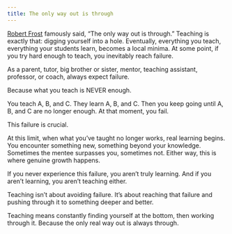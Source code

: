 ```yaml
---
title: The only way out is through
---
```


[Robert Frost](https://en.wikiquote.org/wiki/Robert_Frost) famously said, “The only way out is through.” Teaching is exactly that: digging yourself into a hole. Eventually, everything you teach, everything your students learn, becomes a local minima. At some point, if you try hard enough to teach, you inevitably reach failure.

As a parent, tutor, big brother or sister, mentor, teaching assistant, professor, or coach, always expect failure.

Because what you teach is NEVER enough.

You teach A, B, and C. They learn A, B, and C. Then you keep going until A, B, and C are no longer enough. At that moment, you fail.

This failure is crucial.

At this limit, when what you’ve taught no longer works, real learning begins. You encounter something new, something beyond your knowledge. Sometimes the mentee surpasses you, sometimes not. Either way, this is where genuine growth happens.

If you never experience this failure, you aren’t truly learning. And if you aren’t learning, you aren’t teaching either.

Teaching isn’t about avoiding failure. It’s about reaching that failure and pushing through it to something deeper and better.

Teaching means constantly finding yourself at the bottom, then working through it. Because the only real way out is always through.
